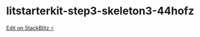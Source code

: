 # litstarterkit-step3-skeleton3-44hofz

[Edit on StackBlitz ⚡️](https://stackblitz.com/edit/litstarterkit-step3-skeleton3-44hofz)